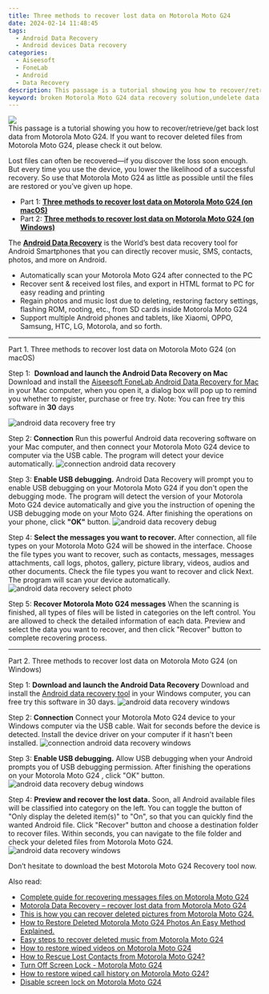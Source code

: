```yaml
---
title: Three methods to recover lost data on Motorola Moto G24
date: 2024-02-14 11:48:45
tags: 
  - Android Data Recovery
  - Android devices Data recovery
categories: 
  - Aiseesoft
  - FoneLab
  - Android
  - Data Recovery
description: This passage is a tutorial showing you how to recover/retrieve/get back lost data from Motorola Moto G24. If you want to recover deleted files from Motorola Moto G24, please check it out below.
keyword: broken Motorola Moto G24 data recovery solution,undelete data from Motorola Moto G24,restore deleted data on Motorola Moto G24,recover lost files from Motorola Moto G24,Motorola Moto G24 data disappear,Regain missing files on Motorola Moto G24,how can i find my deleted data Motorola Moto G24,Motorola Moto G24 delete data recover,Motorola Moto G24 data disappeared,my data deleted from Motorola Moto G24 how to undo data,how to recover deleted data in Motorola Moto G24,Motorola Moto G24 issues with data deleted
---
```


<img src="https://img0mobiles.techidaily.com/images/best-assets/devices/motorola/motorola-moto-g24/4.jpg" class="atpl-imgstyle"  />

<div class="atpl-content atpl-for-fonelab-android recover-data">

<div class="atpl-post-description-part-1">
This passage is a tutorial showing you how to recover/retrieve/get back lost data from Motorola Moto G24. If you want to recover deleted files from Motorola Moto G24, please check it out below.
</div>
<div class="atpl-post-device-model-description">

</div>




<div class="atpl-post-description-part-2">
<div class="tpl-content-sub-paragraph-normal">
  <p>
    Lost files can often be recovered—if you discover the loss soon enough. But every time you use the device, you lower the likelihood of a successful recovery. So use that Motorola Moto G24 as little as possible until the files are restored or you’ve given up hope.
  </p>
</div>
</div>


<ul>
  <li>Part 1: <strong><a href="#p1">Three methods to recover lost data on Motorola Moto G24 (on macOS)</a></strong></li>
  <li>Part 2: <strong><a href="#p2">Three methods to recover lost data on Motorola Moto G24 (on Windows)</a></strong></li>
</ul>


<div class="atpl-post-description-part-3">
<div class="tpl-content-sub-paragraph-normal">
  <p>
      The <a href="https://tools.techidaily.com/aiseesoft-android-data-recovery/" target="_blank" rel="noopener"><strong>Android Data Recovery</strong></a> is the World’s best data recovery tool for Android Smartphones that you can directly recover music, SMS, contacts, photos, and more on Android.
  </p>
  <ul class="tpl-content-sub-paragraph-ul-style">
    <li>Automatically scan your Motorola Moto G24 after connected to the PC</li>
    <li>Recover sent & received lost files, and export in HTML format to PC for easy reading and printing</li>
    <li>Regain photos and music lost due to deleting, restoring factory settings, flashing ROM, rooting, etc., from SD cards inside Motorola Moto G24</li>
    <li>Support multiple Android phones and tablets, like Xiaomi, OPPO, Samsung, HTC, LG, Motorola, and so forth.</li>
  </ul>
</div>
</div>


<!-- Part 1 -->
<a id="p1" name="p1" ></a><hr>

<div>
  <span class="atpl-step-part-style">Part 1. Three methods to recover lost data on Motorola Moto G24 (on macOS)</span>
</div>  

<span class="atpl-stepstyle-a"><span>Step 1: </span></span> <strong>Download and launch the Android Data Recovery on Mac</strong>
Download and install the <a href="https://tools.techidaily.com/aiseesoft-android-data-recovery-for-mac/" target="_blank" rel="noopener">Aiseesoft FoneLab Android Data Recovery for Mac</a> in your Mac computer, when you open it, a dialog box will pop up to remind you whether to register, purchase or free try.
Note: You can free try this software in <strong>30</strong> days

<img src="https://tools.techidaily.com/images/apps/aiseesoft/android-data-recovery/mac-free-try.png" class="atpl-imgstyle" alt="android data recovery free try" />

<span class="atpl-stepstyle-a"><span>Step 2: </span></span> <strong>Connection</strong>
Run this powerful Android data recovering software on your Mac computer, and then connect your Motorola Moto G24 device to computer via the USB cable. The program will detect your device automatically.
<img src="https://tools.techidaily.com/images/apps/aiseesoft/android-data-recovery/mac-connection-interface.jpg" class="atpl-imgstyle" alt="connection android data recovery" />

<span class="atpl-stepstyle-a"><span>Step 3: </span></span> <strong>Enable USB debugging.</strong>
Android Data Recovery will prompt you to enable USB debugging on your Motorola Moto G24  if you don't open the debugging mode. The program will detect the version of your Motorola Moto G24 device automatically and give you the instruction of opening the USB debugging mode on your Moto G24. After finishing the operations on your phone, click <strong>"OK"</strong> button.
<img src="https://tools.techidaily.com/images/apps/aiseesoft/android-data-recovery/mac-android-usb-debug.jpg"  class="atpl-imgstyle" alt="android data recovery debug" />

<span class="atpl-stepstyle-a"><span>Step 4: </span></span> <strong>Select the messages you want to recover.</strong>
After connection, all file types on your Motorola Moto G24 will be showed in the interface. Choose the file types you want to recover, such as contacts, messages, messages attachments, call logs, photos, gallery, picture library, videos, audios and other documents. Check the file types you want to recover and click Next. The program will scan your device automatically.
<img src="https://tools.techidaily.com/images/apps/aiseesoft/android-data-recovery/mac-choose-type-photos.jpg" class="atpl-imgstyle" alt="android data recovery select photo" />

<span class="atpl-stepstyle-a"><span>Step 5: </span></span> <strong>Recover Motorola Moto G24 messages</strong>
When the scanning is finished, all types of files will be listed in categories on the left control. You are allowed to check the detailed information of each data. Preview and select the data you want to recover, and then click "Recover" button to complete recovering process.


<a id="p2" name="p2"></a><hr>

<!-- Part 2 -->
<div>
  <span class="atpl-step-part-style">Part 2. Three methods to recover lost data on Motorola Moto G24 (on Windows)</span>
</div>

<span class="atpl-stepstyle-a"><span>Step 1: </span></span> <strong>Download and launch the Android Data Recovery</strong>
Download and install the <a href="https://tools.techidaily.com/aiseesoft-android-data-recovery-for-win/" target="_blank" rel="noopener">Android data recovery tool</a> in your Windows computer, you can free try this software in 30 days.
<img src="https://tools.techidaily.com/images/apps/aiseesoft/android-data-recovery/win-start-interface.png"  class="atpl-imgstyle" alt="android data recovery windows" />

<span class="atpl-stepstyle-a"><span>Step 2: </span></span> <strong>Connection</strong>
Connect your Motorola Moto G24 device to your Windows computer via the USB cable. Wait for seconds before the device is detected. Install the device driver on your computer if it hasn't been installed.
<img src="https://tools.techidaily.com/images/apps/aiseesoft/android-data-recovery/win-connection-interface.png" class="atpl-imgstyle" alt="connection android data recovery windows" />

<span class="atpl-stepstyle-a"><span>Step 3: </span></span> <strong>Enable USB debugging.</strong>
Allow USB debugging when your Android prompts you of USB debugging permission. After finishing the operations on your Motorola Moto G24 , click "OK" button.
<img src="https://tools.techidaily.com/images/apps/aiseesoft/android-data-recovery/win-android-usb-debug.png" class="atpl-imgstyle" alt="android data recovery debug windows" />

<span class="atpl-stepstyle-a"><span>Step 4: </span></span> <strong>Preview and recover the lost data.</strong>
Soon, all Android available files will be classified into category on the left. You can toggle the button of "Only display the deleted item(s)" to "On", so that you can quickly find the wanted Android file. Click "Recover" button and choose a destination folder to recover files. Within seconds, you can navigate to the file folder and check your deleted files from Motorola Moto G24.
<img src="https://tools.techidaily.com/images/apps/aiseesoft/android-data-recovery/win-recover-photos.png" class="atpl-imgstyle" alt="android data recovery windows" />

<div class="atpl-post-description-part-4">
<div class="tpl-content-sub-paragraph-normal">
    <p>
        Don’t hesitate to download the best Motorola Moto G24 Recovery tool now.
    </p>
</div>
</div>


<ins class="adsbygoogle"
     style="display:block"
     data-ad-client="ca-pub-7571918770474297"
     data-ad-slot="8358498916"
     data-ad-format="auto"
     data-full-width-responsive="true"></ins>

<span class="atpl-alsoreadstyle">Also read:</span>
<div><ul>
<li><a href="/complete-guide-for-recovering-messages-files-on-motorola-moto-g24-by-fonelab-android-recover-messages/" target="_blank" rel="noopener"><u>Complete guide for recovering messages files on Motorola Moto G24</u></a></li>
<li><a href="/motorola-data-recovery-recover-lost-data-from-motorola-moto-g24-by-fonelab-android-recover-data/" target="_blank" rel="noopener"><u>Motorola Data Recovery – recover lost data from Motorola Moto G24</u></a></li>
<li><a href="/this-is-how-you-can-recover-deleted-pictures-from-motorola-moto-g24-by-fonelab-android-recover-pictures/" target="_blank" rel="noopener"><u>This is how you can recover deleted pictures from Motorola Moto G24.</u></a></li>
<li><a href="/how-to-restore-deleted-motorola-moto-g24-photos-an-easy-method-explained-by-fonelab-android-recover-photos/" target="_blank" rel="noopener"><u>How to Restore Deleted Motorola Moto G24 Photos  An Easy Method Explained.</u></a></li>
<li><a href="/easy-steps-to-recover-deleted-music-from-motorola-moto-g24-by-fonelab-android-recover-music/" target="_blank" rel="noopener"><u>Easy steps to recover deleted music from Motorola Moto G24</u></a></li>
<li><a href="/how-to-restore-wiped-videos-on-motorola-moto-g24-by-fonelab-android-recover-video/" target="_blank" rel="noopener"><u>How to restore wiped videos on Motorola Moto G24</u></a></li>
<li><a href="/how-to-rescue-lost-contacts-from-motorola-moto-g24-by-fonelab-android-recover-contacts/" target="_blank" rel="noopener"><u>How to Rescue Lost Contacts from Motorola Moto G24?</u></a></li>
<li><a href="/turn-off-screen-lock-motorola-moto-g24-by-drfone-android-unlock-android-unlock/" target="_blank" rel="noopener"><u>Turn Off Screen Lock - Motorola Moto G24</u></a></li>
<li><a href="/how-to-restore-wiped-call-history-on-motorola-moto-g24-by-fonelab-android-recover-call-logs/" target="_blank" rel="noopener"><u>How to restore wiped call history on Motorola Moto G24?</u></a></li>
<li><a href="/disable-screen-lock-on-motorola-moto-g24-by-drfone-android-unlock-android-unlock/" target="_blank" rel="noopener"><u>Disable screen lock on Motorola Moto G24</u></a></li>
</ul></div>

</div>

